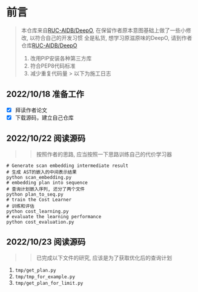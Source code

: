 # 前言

> 本仓库来自[RUC-AIDB/DeepO](https://github.com/RUC-AIDB/DeepO), 在保留作者原本意图基础上做了一些小修改, 以符合自己的开发习惯
> 全是私货, 想学习原滋原味的DeepO, 请到作者仓库[RUC-AIDB/DeepO](https://github.com/RUC-AIDB/DeepO)
> 1. 改用PIP安装各种第三方库
> 2. 符合PEP8代码标准
> 3. 减少重复代码量
     > 以下为施工日志

## 2022/10/18 准备工作

- [x] 拜读作者论文
- [x] 下载源码，建立自己仓库

## 2022/10/22 阅读源码

> > 按照作者的思路, 应当按照一下思路训练自己的代价学习器

```shell
# Generate scan embedding intermediate result
# 生成 AST的嵌入的中间表示结果
python scan_embedding.py
# embedding plan into sequence
# 查询计划嵌入序列, 还分了两个文件
python plan_to_seq.py
# train the Cost Learner
# 训练和评估
python cost_learning.py
# evaluate the learning performance
python cost_evaluation.py
```

## 2022/10/23 阅读源码

> > 已完成以下文件的研究, 应该是为了获取优化后的查询计划

1. `tmp/get_plan.py`
2. `tmp/tmp_for_example.py`
3. `tmp/get_plan_for_limit.py`